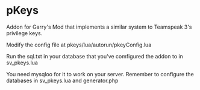 # pKeys
Addon for Garry's Mod that implements a similar system to Teamspeak 3's privilege keys.

Modify the config file at pkeys/lua/autorun/pkeyConfig.lua

Run the sql.txt in your database that you've comfigured the addon to in sv_pkeys.lua

You need mysqloo for it to work on your server.
Remember to configure the databases in sv_pkeys.lua and generator.php

